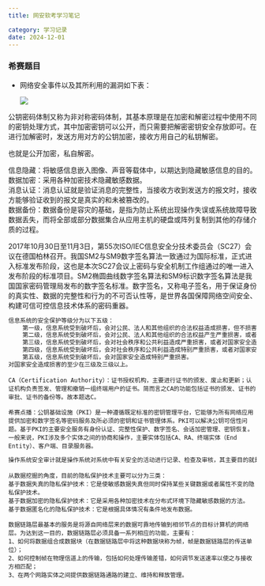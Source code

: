 ```yaml
---
title: 网安软考学习笔记

category: 学习记录
date: 2024-12-01
---
```


### 希赛题目

- 网络安全事件以及其所利用的漏洞如下表：
  
  ![](https://img.kuaiwenyun.com/images/shiti/2024-11/161/j6xHpWGLaT.png)

公钥密码体制又称为非对称密码体制，其基本原理是在加密和解密过程中使用不同的密钥处理方式，其中加密密钥可以公开，而只需要把解密密钥安全存放即可。在进行加解密时，发送方用对方的公钥加密，接收方用自己的私钥解密。

也就是公开加密，私自解密。



信息隐藏：将敏感信息嵌入图像、声音等载体中，以期达到隐藏敏感信息的目的。  
数据加密：采用各种加密技术隐藏敏感数据。  
消息认证：消息认证就是验证消息的完整性，当接收方收到发送方的报文时，接收方能够验证收到的报文是真实的和未被篡改的。  
数据备份：数据备份是容灾的基础，是指为防止系统出现操作失误或系统故障导致数据丢失，而将全部或部分数据集合从应用主机的硬盘或阵列复制到其他的存储介质的过程。



2017年10月30日至11月3日，第55次ISO/IEC信息安全分技术委员会（SC27）会议在德国柏林召开。我国SM2与SM9数字签名算法一致通过为国际标准，正式进入标准发布阶段，这也是本次SC27会议上密码与安全机制工作组通过的唯一进入发布阶段的标准项目。SM2椭圆曲线数字签名算法和SM9标识数字签名算法是我国国家密码管理局发布的数字签名标准。数字签名，又称电子签名，用于保证身份的真实性、数据的完整性和行为的不可否认性等，是世界各国保障网络空间安全、构建可信可控信息技术体系的密码重器。





```markdown
信息系统的安全保护等级分为以下五级： 
    第一级，信息系统受到破坏后，会对公民、法人和其他组织的合法权益造成损害，但不损害国家安全、社会秩序和公共利益。 
    第二级，信息系统受到破坏后，会对公民、法人和其他组织的合法权益产生严重损害，或者对社会秩序和公共利益造成损害，但不损害国家安全。 
    第三级，信息系统受到破坏后，会对社会秩序和公共利益造成严重损害，或者对国家安全造成损害。 
    第四级，信息系统受到破坏后，会对社会秩序和公共利益造成特别严重损害，或者对国家安全造成严重损害。 
    第五级，信息系统受到破坏后，会对国家安全造成特别严重损害。
对国家安全造成损害的至少在三级及三级以上。
```

```shell
CA（Certification Authority）：证书授权机构，主要进行证书的颁发、废止和更新；认证机构负责签发、管理和撤销一组终端用户的证书。简而言之CA的功能包括证书的颁发、证书的审批、证书的备份等。故本题选C。

希赛点播：公钥基础设施（PKI）是一种遵循既定标准的密钥管理平台，它能够为所有网络应用提供加密和数字签名等密码服务及所必须的密钥和证书管理体系。PKI可以解决公钥可信性问题。基于PKI的主要安全服务有身份认证、完整性保护、数字签名、会话加密管理、密钥恢复。一般来说，PKI涉及多个实体之间的协商和操作，主要实体包括CA、RA、终端实体（End Entity）、客户端、目录服务器。
```

```markdown
操作系统安全审计就是操作系统对系统中有关安全的活动进行记录、检查及审核，其主要目的就是核实系统安全策略执行的合规性，以追踪违反安全策略的用户及活动主体，确认系统安全故障。现有的审计系统包括审计事件收集及过滤、审计事件记录及查询、审计事件分析及响应报警三大功能模块。
```

```markup
从数据挖掘的角度，目前的隐私保护技术主要可以分为三类：
基于数据失真的隐私保护技术：它是使敏感数据失真但同时保持某些关键数据或者属性不变的隐私保护技术。
基于数据加密的隐私保护技术：它是采用各种加密技术在分布式环境下隐藏敏感数据的方法。
基于数据匿名化的隐私保护技术：它是根据具体情况有条件地发布数据。
```

```markup
数据链路层最基本的服务是将源自网络层来的数据可靠地传输到相邻节点的目标计算机的网络层。为达到这一目的，数据链路层必须具备一系列相应的功能，主要有：
1、如何将数据组合成数据块（在数据链路层中将这种数据块称为帧，帧是数据链路层的传送单位）；
2、如何控制帧在物理信道上的传输，包括如何处理传输差错，如何调节发送速率以使之与接收方相匹配；
3、在两个网路实体之间提供数据链路通路的建立、维持和释放管理。
```
